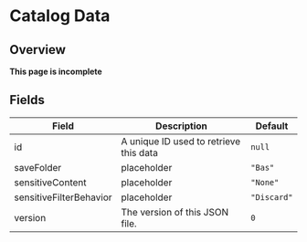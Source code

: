 # Catalog Data


## Overview

**This page is incomplete**

## Fields

| Field | Description | Default
| --- | --- | ---
id | A unique ID used to retrieve this data | `null`
saveFolder | placeholder | `"Bas"`
sensitiveContent | placeholder | `"None"`
sensitiveFilterBehavior | placeholder | `"Discard"`
version | The version of this JSON file. | `0`
